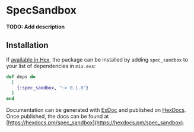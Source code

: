 # SpecSandbox

**TODO: Add description**

## Installation

If [available in Hex](https://hex.pm/docs/publish), the package can be installed
by adding `spec_sandbox` to your list of dependencies in `mix.exs`:

```elixir
def deps do
  [
    {:spec_sandbox, "~> 0.1.0"}
  ]
end
```

Documentation can be generated with [ExDoc](https://github.com/elixir-lang/ex_doc)
and published on [HexDocs](https://hexdocs.pm). Once published, the docs can
be found at [https://hexdocs.pm/spec_sandbox](https://hexdocs.pm/spec_sandbox).

